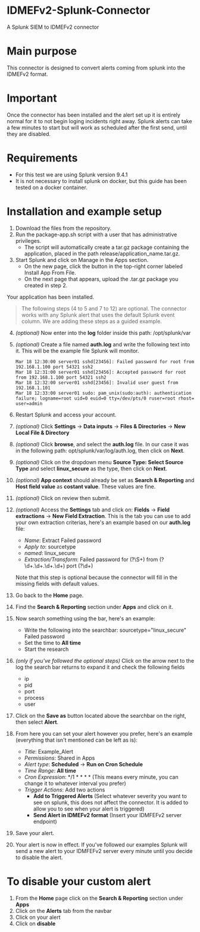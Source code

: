# IDMEFv2-Splunk-Connector
A Splunk SIEM to IDMEFv2 connector

# Main purpose
This connector is designed to convert alerts coming from splunk into the IDMEFv2 format.  

# Important 
Once the connector has been installed and the alert set up it is entirely normal for it to not begin loging incidents right away. Splunk alerts can take a few minutes to start but will work as scheduled after the first send, until they are disabled.  

# Requirements
- For this test we are using Splunk version 9.4.1
- It is not necessary to install splunk on docker, but this guide has been tested on a docker container.

# Installation and example setup
1. Download the files from the repository.
2. Run the package-app.sh script with a user that has administrative privileges.
    - The script will automatically create a tar.gz package containing the application, placed in the path release/application_name.tar.gz.
3. Start Splunk and click on Manage in the Apps section.
    - On the new page, click the button in the top-right corner labeled Install App From File.
    - On the next page that appears, upload the .tar.gz package you created in step 2.

Your application has been installed.

> The following steps (4 to 5 and 7 to 12) are optional. The connector works with any Splunk alert that uses the default Splunk event column. We are adding these steps as a guided example.
4. *(optional)* Now enter into the **log** folder inside this path: /opt/splunk/var
5. *(optional)* Create a file named **auth.log** and write the following text into it. This will be the example file Splunk will monitor.
    ```
    Mar 18 12:30:00 server01 sshd[23456]: Failed password for root from 192.168.1.100 port 54321 ssh2
    Mar 18 12:31:00 server01 sshd[23456]: Accepted password for root from 192.168.1.100 port 54321 ssh2
    Mar 18 12:32:00 server01 sshd[23456]: Invalid user guest from 192.168.1.101
    Mar 18 12:33:00 server01 sudo: pam_unix(sudo:auth): authentication failure; logname=root uid=0 euid=0 tty=/dev/pts/0 ruser=root rhost= user=admin
    ```
6. Restart Splunk and access your account.
7. *(optional)* Click **Settings** -> **Data inputs** -> **Files & Directories** -> **New Local File & Directory**
8. *(optional)* Click **browse**, and select the **auth.log** file. In our case it was in the following path: opt/splunk/var/log/auth.log, then click on **Next**.
9. *(optional)* Click on the dropdown menu **Source Type: Select Source Type** and select **linux_secure** as the type, then click on **Next**.
10. *(optional)* **App context** should already be set as **Search & Reporting** and **Host field value** as **costant value**. These values are fine.
11. *(optional)* Click on review then submit.
12. *(optional)* Access the **Settings** tab and click on: **Fields** -> **Field extractions** -> **New Field Extraction**. This is the tab you can use to add your own extraction criterias, here's an example based on our **auth.log** file: 
    - *Name*: Extract Failed password
    - *Apply to*: sourcetype
    - *named*: linux_secure
    - *Extraction/Transform*: Failed password for (?<user>\S+) from (?<ip>\d+\.\d+\.\d+\.\d+) port (?<port>\d+)
    
    Note that this step is optional because the connector will fill in the missing fields with default values.
13. Go back to the **Home** page.
14. Find the **Search & Reporting** section under **Apps** and click on it.
15. Now search something using the bar, here's an example:
    - Write the following into the searchbar: sourcetype="linux_secure" Failed password
    - Set the time to **All time**
    - Start the research
16. *(only if you've followed the optional steps)* Click on the arrow next to the log the search bar returns to expand it and check the following fields
    - ip
    - pid
    - port
    - process
    - user
17. Click on the **Save as** button located above the searchbar on the right, then select **Alert**.
18. From here you can set your alert however you prefer, here's an example (everything that isn't mentioned can be left as is):
    - *Title*: Example_Alert
    - *Permissions*: Shared in Apps
    - *Alert type*: **Scheduled** -> **Run on Cron Schedule**
    - *Time Range*: **All time**
    - *Cron Expression*: */1 * * * * (This means every minute, you can change it to whatever interval you prefer)
    - *Trigger Actions*: Add two actions
        - **Add to Triggered Alerts** (Select whatever severity you want to see on splunk, this does not affect the connector. It is added to allow you to see when your alert is triggered)
        - **Send Alert in IDMEFv2 format** (Insert your IDMFEFv2 server endpoint)
19. Save your alert.
20. Your alert is now in effect. If you've followed our examples Splunk will send a new alert to your IDMFEFv2 server every minute until you decide to disable the alert.

# To disable your custom alert
1. From the **Home** page click on the **Search & Reporting** section under **Apps**
2. Click on the **Alerts** tab from the navbar
3. Click on your alert
4. Click on **disable**